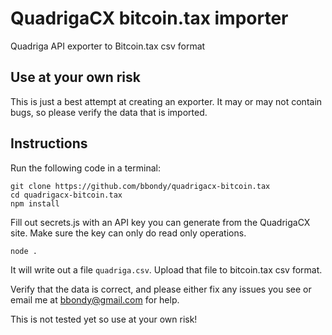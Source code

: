 # QuadrigaCX bitcoin.tax importer

Quadriga API exporter to Bitcoin.tax csv format


## Use at your own risk

This is just a best attempt at creating an exporter. It may or may not contain bugs, so please verify the data that is imported.


## Instructions

Run the following code in a terminal:

```
git clone https://github.com/bbondy/quadrigacx-bitcoin.tax
cd quadrigacx-bitcoin.tax
npm install
```

Fill out secrets.js with an API key you can generate from the QuadrigaCX site.  Make sure the key can only do read only operations.

```
node .
```

It will write out a file `quadriga.csv`.
Upload that file to bitcoin.tax csv format.

Verify that the data is correct, and please either fix any issues you see or email me at bbondy@gmail.com for help.

This is not tested yet so use at your own risk!
